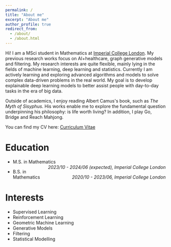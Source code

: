```yaml
---
permalink: /
title: "About me"
excerpt: "About me"
author_profile: true
redirect_from: 
  - /about/
  - /about.html
---
```


Hi! I am a MSci student in Mathematics at [Imperial College London](https://www.imperial.ac.uk/mathematics/). My previous research works focus on AI+healthcare, graph generative models and filtering. My research interests are quite flexible, mainly lying in the fields of machine learning, deep learning and statistics. Currently I am actively learning and exploring advanced algorithms and models to solve complex data-driven problems in the real world. My goal is to develop explainable deep learning models to better assist people with day-to-day tasks in the era of big data.

Outside of academics, I enjoy reading Albert Camus's book, such as _The Myth of Sisyphus_. His works enable me to explore the fundamental question underpinning his philosophy: is life worth living? In addition, I play Go, Bridge and Reach Mahjong.

You can find my CV here: [Curriculum Vitae](../files/cv.pdf)

Education
======
* <p style="text-align:left;">M.S. in Mathematics<span style="float:right;"><i>2023/10 - 2024/06 (expected), Imperial College London</i></span></p>
* <p style="text-align:left;">B.S. in Mathematics<span style="float:right;"><i>2020/10 - 2023/06, Imperial College London</i></span></p>

Interests
======
* Supervised Learning
* Reinforcement Learning
* Geometric Machine Learning
* Generative Models
* Filtering
* Statistical Modelling
